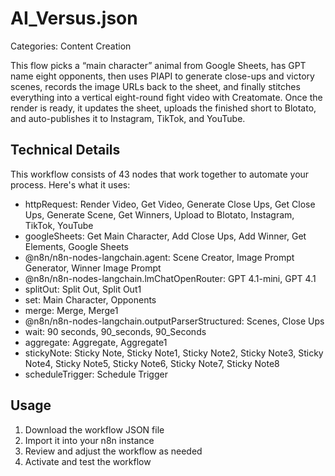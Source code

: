 # AI_Versus.json

Categories: Content Creation

This flow picks a “main character” animal from Google Sheets, has GPT name eight opponents, then uses PIAPI to generate close-ups and victory scenes, records the image URLs back to the sheet, and finally stitches everything into a vertical eight-round fight video with Creatomate. Once the render is ready, it updates the sheet, uploads the finished short to Blotato, and auto-publishes it to Instagram, TikTok, and YouTube.

## Technical Details

This workflow consists of 43 nodes that work together to automate your process. Here's what it uses:

- httpRequest: Render Video, Get Video, Generate Close Ups, Get Close Ups, Generate Scene, Get Winners, Upload to Blotato, Instagram, TikTok, YouTube
- googleSheets: Get Main Character, Add Close Ups, Add Winner, Get Elements, Google Sheets
- @n8n/n8n-nodes-langchain.agent: Scene Creator, Image Prompt Generator, Winner Image Prompt
- @n8n/n8n-nodes-langchain.lmChatOpenRouter: GPT 4.1-mini, GPT 4.1
- splitOut: Split Out, Split Out1
- set: Main Character, Opponents
- merge: Merge, Merge1
- @n8n/n8n-nodes-langchain.outputParserStructured: Scenes, Close Ups
- wait: 90 seconds, 90_seconds, 90_Seconds
- aggregate: Aggregate, Aggregate1
- stickyNote: Sticky Note, Sticky Note1, Sticky Note2, Sticky Note3, Sticky Note4, Sticky Note5, Sticky Note6, Sticky Note7, Sticky Note8
- scheduleTrigger: Schedule Trigger

## Usage

1. Download the workflow JSON file
2. Import it into your n8n instance
3. Review and adjust the workflow as needed
4. Activate and test the workflow

